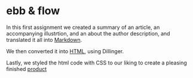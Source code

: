 # ebb & flow
In this first assignment we created a summary of an article, an accompanying illustrtion, and an about the author description, and translated it all into [Markdown](https://github.com/jennlikespie123/ebb-flow/blob/master/summary.md).

We then converted it into [HTML](https://github.com/jennlikespie123/ebb-flow/blob/master/summary.html), using Dillinger.

Lastly, we styled the html code with CSS to our liking to create a pleasing finished [product](http://htmlpreview.github.io/?https://github.com/jennlikespie123/ebb-flow/blob/master/index.html)
